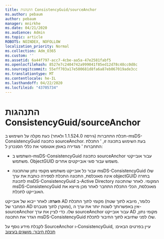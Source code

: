 ```yaml
---
title: התנהגות ConsistencyGuid/sourceAnchor
ms.author: pebaum
author: pebaum
manager: mnirkhe
ms.date: 04/21/2020
ms.audience: Admin
ms.topic: article
ROBOTS: NOINDEX, NOFOLLOW
localization_priority: Normal
ms.collection: Adm_O365
ms.custom: ''
ms.assetid: 6a44f797-acc7-4cbe-aa5a-47e2581fabf5
ms.openlocfilehash: 8527e7c2404742a999041f85ed12d78c48cc0d8c
ms.sourcegitcommit: 55eff703a17e500681d8fa6a87eb067019ade3cc
ms.translationtype: MT
ms.contentlocale: he-IL
ms.lasthandoff: 04/22/2020
ms.locfileid: "43705734"
---
```

# <a name="consistencyguid--sourceanchor-behavior"></a>התנהגות ConsistencyGuid/sourceAnchor

תכלת התחברות (גירסה 1.1.524.0 ולאחר) כעת מקלה על השימוש ב-msDS-ConsistencyGuid כתכונה sourceAnchor. בעת השימוש בתכונה זו, ' התכלת התחברות ' מגדירה באופן אוטומטי את כללי הסנכרון ל:
  
- השתמש ב-msDS-ConsistencyGuid כתכונה sourceAnchor עבור אובייקטי משתמש. ObjectGUID משמש עבור סוגי אובייקטים אחרים.
    
- עבור כל אובייקט משתמש מקומי נתון שהתכונה msDS-ConsistencyGuid שלו אינה מאוכלסת, התכונה התכלת לספירה כותבת את ערך objectGUID בחזרה לתכונת msDS-ConsistencyGuid ב-Active Directory המקומי. לאחר שהתכונה msDS-ConsistencyGuid מאוכלסת, הכלי התכלת התחבר לאחר מכן מייצא את האובייקט לתכלת.
    
 **הערה:** לאחר ייבוא של אובייקט AD מקומי לתוך התכלת (כלומר, מיובא לתוך שטח המחבר של AD ומוקרן לתוך מטברס), אין באפשרותך לשנות יותר את ערך ה-sourceAnchor שלו. כדי לציין את ערך sourceAnchor עבור אובייקט AD מקומי נתון, הגדר את התכונה msDS-ConsistencyGuid שלו לפני שתיובא לתוך החיבור לתכלת. 
  
לקבלת מידע נוסף על SourceAnchor ו-ConsistencyGuid, עיין בפרטים הבאים: [תכלת חיבור: מושגים בעיצוב](https://docs.microsoft.com/azure/active-directory/connect/active-directory-aadconnect-design-concepts)
  

